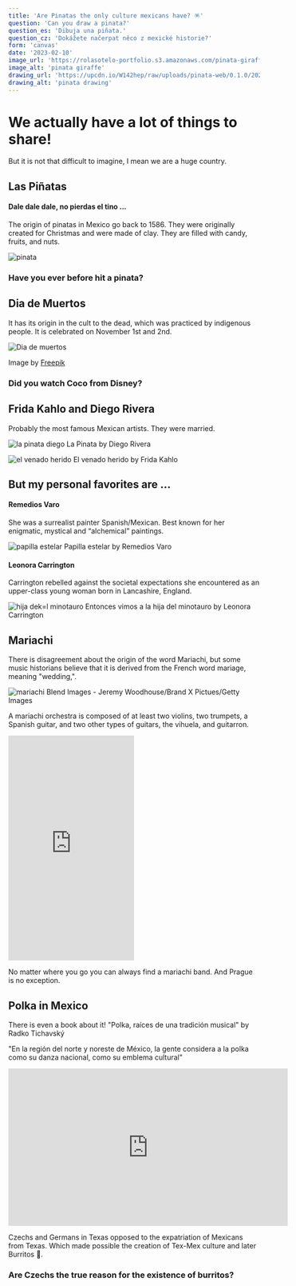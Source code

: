 ```yaml
---
title: 'Are Pinatas the only culture mexicans have? 🪅'
question: 'Can you draw a pinata?'
question_es: 'Dibuja una piñata.'
question_cz: 'Dokážete načerpat něco z mexické historie?'
form: 'canvas'
date: '2023-02-10'
image_url: 'https://rolasotelo-portfolio.s3.amazonaws.com/pinata-giraffe.png'
image_alt: 'pinata giraffe'
drawing_url: 'https://upcdn.io/W142hep/raw/uploads/pinata-web/0.1.0/2023-03-12/scribble_input_eWxnWMJa.png'
drawing_alt: 'pinata drawing'
---
```


# We actually have a lot of things to share!

But it is not that difficult to imagine, I mean we are a huge country.

## Las Piñatas

#### Dale dale dale, no pierdas el tino ...

The origin of pinatas in Mexico go back to  1586. They were originally created for Christmas and were made of clay. They are filled with candy, fruits, and nuts.

![pinata](https://rolasotelo-portfolio.s3.amazonaws.com/pinatas.jpg)

### Have you ever before hit a pinata?

## Dia de Muertos

It has its origin in the cult to the dead, which was practiced by indigenous people. It is celebrated on November 1st and 2nd.

![Dia de muertos](https://rolasotelo-portfolio.s3.amazonaws.com/6093967.jpg)

Image by <a href="https://www.freepik.com/free-vector/hand-drawn-flat-dia-de-muertos-family-home-altar-illustration_19336556.htm?epik=dj0yJnU9ZDNyaFZlWTJMOFZJZ3RMaGhWNUpvLVhMMTFRVHlocE8mcD0wJm49LTBUa2RFTlpTWExZSUswaElodEhuZyZ0PUFBQUFBR1FOejMw">Freepik</a>

### Did you watch Coco from Disney?

## Frida Kahlo and Diego Rivera

Probably the most famous Mexican artists. They were married.

![la pinata diego](https://rolasotelo-portfolio.s3.amazonaws.com/pinata-diego.jpg)
La Pinata by Diego Rivera

![el venado herido](https://rolasotelo-portfolio.s3.amazonaws.com/venadoherido.png)
El venado herido by Frida Kahlo

## But my personal favorites are ...

#### Remedios Varo
She was a surrealist painter Spanish/Mexican. Best known for her enigmatic, mystical and “alchemical” paintings.

![papilla estelar](https://rolasotelo-portfolio.s3.amazonaws.com/papilla-estelar.png)
Papilla estelar by Remedios Varo

#### Leonora Carrington

Carrington rebelled against the societal expectations she encountered as an upper-class young woman born in Lancashire, England.

![hija dek=l minotauro](https://rolasotelo-portfolio.s3.amazonaws.com/hijadelminotauro.jpg)
Entonces vimos a la hija del minotauro by Leonora Carrington

## Mariachi

There is disagreement about the origin of the word Mariachi, but some music historians believe that it is derived from the French word mariage, meaning "wedding,".

![mariachi](https://rolasotelo-portfolio.s3.amazonaws.com/mariachi.png)
<span className="text-sm">Blend Images - Jeremy Woodhouse/Brand X Pictues/Getty Images</span>

A mariachi orchestra is composed of at least two violins, two trumpets, a Spanish guitar, and two other types of guitars, the vihuela, and guitarron.

<div className="flex justify-center mx-50">
<iframe width="50%" height="450" scrolling="no" frameborder="no" allow="autoplay" src="https://w.soundcloud.com/player/?url=https%3A//api.soundcloud.com/playlists/276145987&color=%23ff5500&auto_play=false&hide_related=false&show_comments=true&show_user=true&show_reposts=false&show_teaser=true"></iframe>
</div>

No matter where you go you can always find a mariachi band. And Prague is no exception.

## Polka in Mexico

There is even a book about it!  "Polka, raíces de una tradición musical" by Radko Tichavský

"En la región del norte y noreste de México, la gente considera a la polka como su danza nacional, como su emblema cultural"

<div className="flex justify-center">
<iframe width="560" height="315" src="https://www.youtube.com/embed/51T-ObiJRhY?start=5" title="YouTube video player" frameBorder="0" allow="accelerometer; autoplay; clipboard-write; encrypted-media; gyroscope; picture-in-picture; web-share" allowFullScreen></iframe>
</div>

Czechs and Germans in Texas opposed to the expatriation of Mexicans from Texas. Which made possible the creation of Tex-Mex culture and later Burritos 🌯.

### Are Czechs the true reason for the existence of burritos?